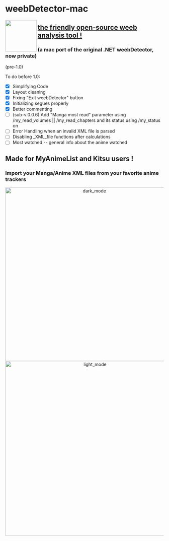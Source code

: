 # weebDetector-mac

<img align="left" width="100" height="100" src="https://raw.githubusercontent.com/Yaroster/weebanalyser/master/weebDetector/Assets.xcassets/AppIcon.appiconset/Icon-1024.png">

## [the friendly open-source weeb analysis tool !](https://github.com/Yaroster/weebDetector-mac/releases)
### (a mac port of the original .NET weebDetector, now private)

(pre-1.0)

To do before 1.0:
- [X] Simplifying Code
- [X] Layout cleaning
- [X] Fixing "Exit weebDetector" button
- [X] Initializing segues properly
- [X] Better commenting
- [ ] (sub-v.0.0.6) Add "Manga most read" parameter using /my_read_volumes || /my_read_chapters and its status using /my_status on <manga>
- [ ] Error Handling when an invalid XML file is parsed
- [ ] Disabling _XML_file functions after calculations
- [ ] Most watched -- general info about the anime watched

## Made for MyAnimeList and Kitsu users !
### Import your Manga/Anime XML files from your favorite anime trackers
<p align="center">
<img width="551" alt="dark_mode" src="https://raw.githubusercontent.com/Yaroster/weebanalyser/master/weebDetector/screenshots/light_screenshot.png">
<img width="555" alt="light_mode" src="https://raw.githubusercontent.com/Yaroster/weebanalyser/master/weebDetector/screenshots/dark_screenshot.png">
</p>
